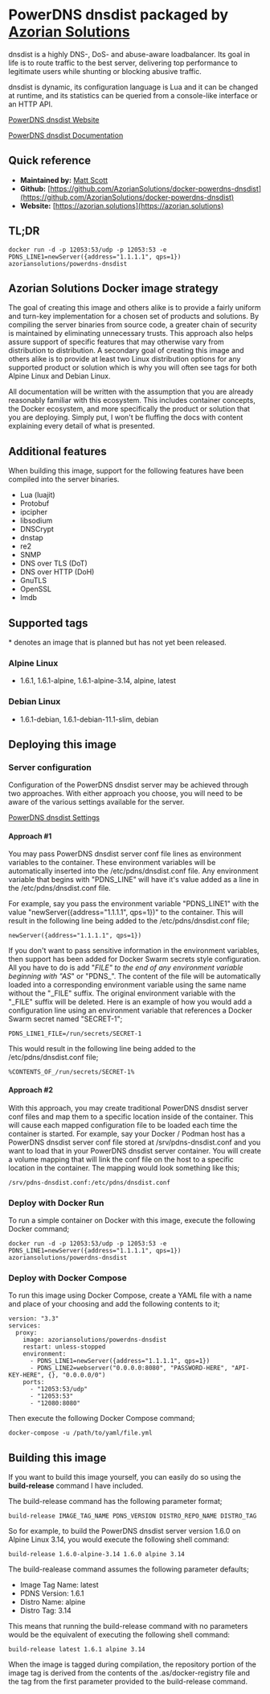# PowerDNS dnsdist packaged by [Azorian Solutions](https://azorian.solutions)

dnsdist is a highly DNS-, DoS- and abuse-aware loadbalancer. Its goal in life is to route traffic to the best server, delivering top performance to legitimate users while shunting or blocking abusive traffic.

dnsdist is dynamic, its configuration language is Lua and it can be changed at runtime, and its statistics can be queried from a console-like interface or an HTTP API.

[PowerDNS dnsdist Website](https://www.dnsdist.org/index.html)

[PowerDNS dnsdist Documentation](https://www.dnsdist.org/index.html)

## Quick reference

- **Maintained by:** [Matt Scott](https://github.com/AzorianSolutions)
- **Github:** [https://github.com/AzorianSolutions/docker-powerdns-dnsdist](https://github.com/AzorianSolutions/docker-powerdns-dnsdist)
- **Website:** [https://azorian.solutions](https://azorian.solutions)

## TL;DR

    docker run -d -p 12053:53/udp -p 12053:53 -e PDNS_LINE1=newServer({address="1.1.1.1", qps=1}) azoriansolutions/powerdns-dnsdist

## Azorian Solutions Docker image strategy

The goal of creating this image and others alike is to provide a fairly uniform and turn-key implementation for a chosen set of products and solutions. By compiling the server binaries from source code, a greater chain of security is maintained by eliminating unnecessary trusts. This approach also helps assure support of specific features that may otherwise vary from distribution to distribution. A secondary goal of creating this image and others alike is to provide at least two Linux distribution options for any supported product or solution which is why you will often see tags for both Alpine Linux and Debian Linux.

All documentation will be written with the assumption that you are already reasonably familiar with this ecosystem. This includes container concepts, the Docker ecosystem, and more specifically the product or solution that you are deploying. Simply put, I won't be fluffing the docs with content explaining every detail of what is presented.

## Additional features

When building this image, support for the following features have been compiled into the server binaries.

- Lua (luajit)
- Protobuf
- ipcipher
- libsodium
- DNSCrypt
- dnstap
- re2
- SNMP
- DNS over TLS (DoT)
- DNS over HTTP (DoH)
- GnuTLS
- OpenSSL
- lmdb

## Supported tags

\* denotes an image that is planned but has not yet been released.

### Alpine Linux

- 1.6.1, 1.6.1-alpine, 1.6.1-alpine-3.14, alpine, latest

### Debian Linux

- 1.6.1-debian, 1.6.1-debian-11.1-slim, debian

## Deploying this image

### Server configuration

Configuration of the PowerDNS dnsdist server may be achieved through two approaches. With either approach you choose, you will need to be aware of the various settings available for the server.

[PowerDNS dnsdist Settings](https://www.dnsdist.org/quickstart.html#dnsdist-console-and-configuration)

#### Approach #1

You may pass PowerDNS dnsdist server conf file lines as environment variables to the container. These environment variables will be automatically inserted into the /etc/pdns/dnsdist.conf file. Any environment variable that begins with "PDNS_LINE" will have it's value added as a line in the /etc/pdns/dnsdist.conf file.

For example, say you pass the environment variable "PDNS_LINE1" with the value "newServer({address="1.1.1.1", qps=1})" to the container. This will result in the following line being added to the /etc/pdns/dnsdist.conf file;

    newServer({address="1.1.1.1", qps=1})

If you don't want to pass sensitive information in the environment variables, then support has been added for Docker Swarm secrets style configuration. All you have to do is add "_FILE" to the end of any environment variable beginning with "AS_" or "PDNS_". The content of the file will be automatically loaded into a corresponding environment variable using the same name without the "_FILE" suffix. The original environment variable with the "_FILE" suffix will be deleted. Here is an example of how you would add a configuration line using an environment variable that references a Docker Swarm secret named "SECRET-1";

    PDNS_LINE1_FILE=/run/secrets/SECRET-1

This would result in the following line being added to the /etc/pdns/dnsdist.conf file;

    %CONTENTS_OF_/run/secrets/SECRET-1%

#### Approach #2

With this approach, you may create traditional PowerDNS dnsdist server conf files and map them to a specific location inside of the container. This will cause each mapped configuration file to be loaded each time the container is started. For example, say your Docker / Podman host has a PowerDNS dnsdist server conf file stored at /srv/pdns-dnsdist.conf and you want to load that in your PowerDNS dnsdist server container. You will create a volume mapping that will link the conf file on the host to a specific location in the container. The mapping would look something like this;

    /srv/pdns-dnsdist.conf:/etc/pdns/dnsdist.conf

### Deploy with Docker Run

To run a simple container on Docker with this image, execute the following Docker command;

    docker run -d -p 12053:53/udp -p 12053:53 -e PDNS_LINE1=newServer({address="1.1.1.1", qps=1}) azoriansolutions/powerdns-dnsdist

### Deploy with Docker Compose

To run this image using Docker Compose, create a YAML file with a name and place of your choosing and add the following contents to it;

    version: "3.3"
    services:
      proxy:
        image: azoriansolutions/powerdns-dnsdist
        restart: unless-stopped
        environment:
          - PDNS_LINE1=newServer({address="1.1.1.1", qps=1})
          - PDNS_LINE2=webserver("0.0.0.0:8080", "PASSWORD-HERE", "API-KEY-HERE", {}, "0.0.0.0/0")
        ports:
          - "12053:53/udp"
          - "12053:53"
          - "12080:8080"

Then execute the following Docker Compose command;

    docker-compose -u /path/to/yaml/file.yml

## Building this image

If you want to build this image yourself, you can easily do so using the **build-release** command I have included.

The build-release command has the following parameter format;

    build-release IMAGE_TAG_NAME PDNS_VERSION DISTRO_REPO_NAME DISTRO_TAG

So for example, to build the PowerDNS dnsdist server version 1.6.0 on Alpine Linux 3.14, you would execute the following shell command:

    build-release 1.6.0-alpine-3.14 1.6.0 alpine 3.14

The build-realease command assumes the following parameter defaults;

- Image Tag Name: latest
- PDNS Version: 1.6.1
- Distro Name: alpine
- Distro Tag: 3.14

This means that running the build-release command with no parameters would be the equivalent of executing the following shell command:

    build-release latest 1.6.1 alpine 3.14

When the image is tagged during compilation, the repository portion of the image tag is derived from the contents of the .as/docker-registry file and the tag from the first parameter provided to the build-release command.

